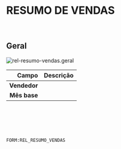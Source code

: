 # RESUMO DE VENDAS
<br>

## Geral
![rel-resumo-vendas.geral](https://raw.githubusercontent.com/netforcews/docs-erp/master/geral/imagens/rel-resumo-vendas.geral.png)

Campo | Descrição
--:|---
**Vendedor** | 
**Mês base** | 
<br>
<br>
<br>
<br>

```FORM:REL_RESUMO_VENDAS```
